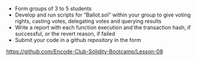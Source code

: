 * Form groups of 3 to 5 students
* Develop and run scripts for “Ballot.sol” within your group to give voting rights, casting votes, delegating votes and querying results
* Write a report with each function execution and the transaction hash, if successful, or the revert reason, if failed
* Submit your code in a github repository in the form


https://github.com/Encode-Club-Solidity-Bootcamp/Lesson-08

